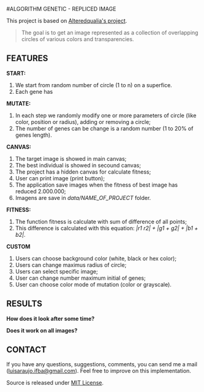 #ALGORITHM GENETIC - REPLICED IMAGE

This project is based on [Alteredqualia's project](http://alteredqualia.com/visualization/evolve/). 


> The goal is to get an image represented as a collection of overlapping circles of various colors and transparencies. 

## FEATURES ##

**START:**

1. We start from random number of circle (1 to n) on a superfice.
2. Each gene has  

**MUTATE:**

1. In each step we randomly modify one or more parameters of circle (like color, position or radius), adding or removing a circle;
2. The number of genes can be change is a random number (1 to 20% of genes length).

**CANVAS:**

1. The target image is showed in main canvas;
2. The best individual is showed in secound canvas;
3. The project has a hidden canvas for calculate fitness;
4. User can print image (print button);
5. The application save images when the fitness of best image has reduced 2.000.000;
6. Imagens are save in *data/NAME_OF_PROJECT* folder.

**FITNESS:**


1. The function fitness is calculate with sum of difference of all points; 
2. This difference is calculated with this equation: *|r1 r2| + |g1 + g2| + |b1 + b2|*.


**CUSTOM**

1. Users can choose background color (white, black or hex color);
2. Users can change maximus radius of circle;
3. Users can select specific image;
4. User can change number maximum initial of genes;
5. User can choose color mode of mutation (color or grayscale).

## RESULTS ##

**How does it look after some time?**


**Does it work on all images?**


## CONTACT ##

If you have any questions, suggestions, comments, you can send me a mail (luisaraujo.ifba@gmail.com). Feel free to improve on this implementation.

Source is released under [MIT License](https://en.wikipedia.org/wiki/MIT_License).

